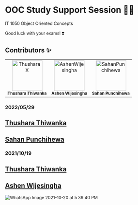 # OOC Study Support Session 👨‍🏫

IT 1050 Object Oriented Concepts

Good luck with your exams! ❣️

## Contributors ✨

<table>
  <tr>
      <td align="center">
          <a href="https://github.com/ThusharaX">
              <img src="https://avatars.githubusercontent.com/u/47711719?v=4" width="100(px);" alt="ThusharaX"/>
              <br />
              <sub><b>Thushara Thiwanka</b></sub>
          </a>
      </td>
      <td align="center">
          <a href="https://github.com/AshenWijesingha">
              <img src="https://avatars.githubusercontent.com/u/66056859?v=4" width="100(px);" alt="AshenWijesingha"/>
              <br />
              <sub><b>Ashen Wijesingha</b></sub>
          </a>
      </td>
      <td align="center">
            <a href="https://github.com/SahanPunchihewa">
                <img src="https://avatars.githubusercontent.com/u/72688889?v=4" width="100(px);" alt="SahanPunchihewa"/>
                <br />
                <sub><b>Sahan Punchihewa</b></sub>
            </a>
       </td>
  </tr>
</table>

### 2022/05/29
## [Thushara Thiwanka](https://github.com/ThusharaX)

## [Sahan Punchihewa](https://github.com/SahanPunchihewa)

### 2021/10/19
## [Thushara Thiwanka](https://github.com/ThusharaX)

## [Ashen Wijesingha](https://github.com/AshenWijesingha)

![WhatsApp Image 2021-10-20 at 5 39 40 PM](https://user-images.githubusercontent.com/47711719/141268159-26074750-563a-451f-9fc6-7d6175489462.jpg)
